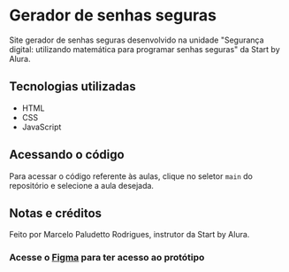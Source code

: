 # Gerador de senhas seguras
Site gerador de senhas seguras desenvolvido na unidade "Segurança digital: utilizando matemática para programar senhas seguras" da Start by Alura.

## Tecnologias utilizadas
- HTML
- CSS
- JavaScript

## Acessando o código
Para acessar o código referente às aulas, clique no seletor `main` do repositório e selecione a aula desejada.

## Notas e créditos
Feito por Marcelo Paludetto Rodrigues, instrutor da Start by Alura.

### Acesse o [Figma](https://www.figma.com/community/file/1281336077503271053/javascript-senhas-seguras-com-matematica-e-programacao) para ter acesso ao protótipo
